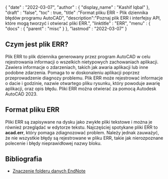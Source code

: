 {
  "date" : "2022-03-07",
  "author" : {
    "display_name" : "Kashif Iqbal"
},
  "draft" : "false",
  "toc" : true,
  "title" :"Format pliku ERR - Plik dziennika błędów programu AutoCAD",
  "description":"Poznaj plik ERR i interfejsy API, które mogą tworzyć i otwierać pliki ERR.",
  "linktitle" : "ERR",
  "menu" : {
    "docs" : {
      "parent" : "misc"
}
},
  "lastmod" : "2022-03-07"
}

## Czym jest plik ERR?

Plik ERR to plik dziennika generowany przez program AutoCAD w celu rejestrowania informacji o wszelkich nietypowych zachowaniach aplikacji. Zawiera informacje o zdarzeniach, takich jak awaria aplikacji lub inne podobne zdarzenia. Pomaga to w doskonaleniu aplikacji poprzez przeprowadzenie diagnozy problemu. Plik ERR może rejestrować informacje o dacie i godzinie, nazwie otwartego pliku rysunku, który powoduje awarię aplikacji, oraz opis błędu. Pliki ERR można otwierać za pomocą
Autodesk AutoCAD 2023.

## Format pliku ERR

Pliki ERR są zapisywane na dysku jako zwykłe pliki tekstowe i można je również przeglądać w edytorze tekstu. Najczęściej spotykane pliki ERR to **acad.err**, który pomaga zdiagnozować problem. Należy jednak zauważyć, że nie wszystkie błędy są rejestrowane w pliku ERR, takie jak nierozpoznane polecenie i błędy nieprawidłowej nazwy bloku.

## Bibliografia

* [Znaczenie folderu danych EndNote](https://support.clarivate.com/Endnote/s/article/EndNote-Description-of-the-Data-folder-that-accompanies-enl-library-files?language=en_US)

